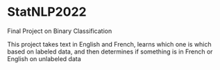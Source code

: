 # StatNLP2022
Final Project on Binary Classification

This project takes text in English and French, learns which one is which based on labeled data, and then determines if something is in French or English on unlabeled data
